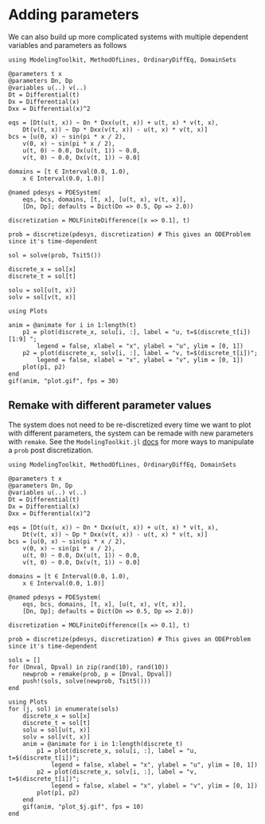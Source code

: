 # Adding parameters

We can also build up more complicated systems with multiple dependent variables and parameters as follows

```@example ivs1
using ModelingToolkit, MethodOfLines, OrdinaryDiffEq, DomainSets

@parameters t x
@parameters Dn, Dp
@variables u(..) v(..)
Dt = Differential(t)
Dx = Differential(x)
Dxx = Differential(x)^2

eqs = [Dt(u(t, x)) ~ Dn * Dxx(u(t, x)) + u(t, x) * v(t, x),
    Dt(v(t, x)) ~ Dp * Dxx(v(t, x)) - u(t, x) * v(t, x)]
bcs = [u(0, x) ~ sin(pi * x / 2),
    v(0, x) ~ sin(pi * x / 2),
    u(t, 0) ~ 0.0, Dx(u(t, 1)) ~ 0.0,
    v(t, 0) ~ 0.0, Dx(v(t, 1)) ~ 0.0]

domains = [t ∈ Interval(0.0, 1.0),
    x ∈ Interval(0.0, 1.0)]

@named pdesys = PDESystem(
    eqs, bcs, domains, [t, x], [u(t, x), v(t, x)],
    [Dn, Dp]; defaults = Dict(Dn => 0.5, Dp => 2.0))

discretization = MOLFiniteDifference([x => 0.1], t)

prob = discretize(pdesys, discretization) # This gives an ODEProblem since it's time-dependent

sol = solve(prob, Tsit5())

discrete_x = sol[x]
discrete_t = sol[t]

solu = sol[u(t, x)]
solv = sol[v(t, x)]

using Plots

anim = @animate for i in 1:length(t)
    p1 = plot(discrete_x, solu[i, :], label = "u, t=$(discrete_t[i])[1:9] ";
        legend = false, xlabel = "x", ylabel = "u", ylim = [0, 1])
    p2 = plot(discrete_x, solv[i, :], label = "v, t=$(discrete_t[i])";
        legend = false, xlabel = "x", ylabel = "v", ylim = [0, 1])
    plot(p1, p2)
end
gif(anim, "plot.gif", fps = 30)
```

## Remake with different parameter values

The system does not need to be re-discretized every time we want to plot with different parameters, the system can be remade with new parameters with `remake`. See the `ModelingToolkit.jl` [docs](https://docs.sciml.ai/ModelingToolkit/stable/tutorials/ode_modeling/#Algebraic-relations-and-structural-simplification) for more ways to manipulate a `prob` post discretization.

```@example ivs2
using ModelingToolkit, MethodOfLines, OrdinaryDiffEq, DomainSets

@parameters t x
@parameters Dn, Dp
@variables u(..) v(..)
Dt = Differential(t)
Dx = Differential(x)
Dxx = Differential(x)^2

eqs = [Dt(u(t, x)) ~ Dn * Dxx(u(t, x)) + u(t, x) * v(t, x),
    Dt(v(t, x)) ~ Dp * Dxx(v(t, x)) - u(t, x) * v(t, x)]
bcs = [u(0, x) ~ sin(pi * x / 2),
    v(0, x) ~ sin(pi * x / 2),
    u(t, 0) ~ 0.0, Dx(u(t, 1)) ~ 0.0,
    v(t, 0) ~ 0.0, Dx(v(t, 1)) ~ 0.0]

domains = [t ∈ Interval(0.0, 1.0),
    x ∈ Interval(0.0, 1.0)]

@named pdesys = PDESystem(
    eqs, bcs, domains, [t, x], [u(t, x), v(t, x)],
    [Dn, Dp]; defaults = Dict(Dn => 0.5, Dp => 2.0))

discretization = MOLFiniteDifference([x => 0.1], t)

prob = discretize(pdesys, discretization) # This gives an ODEProblem since it's time-dependent

sols = []
for (Dnval, Dpval) in zip(rand(10), rand(10))
    newprob = remake(prob, p = [Dnval, Dpval])
    push!(sols, solve(newprob, Tsit5()))
end

using Plots
for (j, sol) in enumerate(sols)
    discrete_x = sol[x]
    discrete_t = sol[t]
    solu = sol[u(t, x)]
    solv = sol[v(t, x)]
    anim = @animate for i in 1:length(discrete_t)
        p1 = plot(discrete_x, solu[i, :], label = "u, t=$(discrete_t[i])";
            legend = false, xlabel = "x", ylabel = "u", ylim = [0, 1])
        p2 = plot(discrete_x, solv[i, :], label = "v, t=$(discrete_t[i])";
            legend = false, xlabel = "x", ylabel = "v", ylim = [0, 1])
        plot(p1, p2)
    end
    gif(anim, "plot_$j.gif", fps = 10)
end
```
